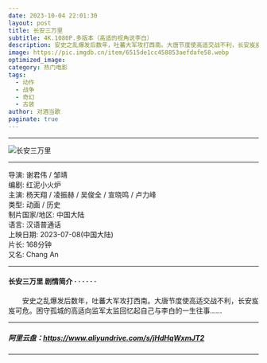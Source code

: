 ```yaml
---
date: 2023-10-04 22:01:30
layout: post
title: 长安三万里
subtitle: 4K.1080P.多版本（高适的视角说李白）
description: 安史之乱爆发后数年，吐蕃大军攻打西南。大唐节度使高适交战不利，长安岌岌可危。困守孤城的高适向监军太监回忆起自己与李白的一生往事...
image: https://pic.imgdb.cn/item/6515de1cc458853aefdafe58.webp
optimized_image: 
category: 热门电影
tags:
  - 动作
  - 战争
  - 奇幻
  - 古装
author: 对酒当歌
paginate: true
---
```


---

![长安三万里](https://pic.imgdb.cn/item/6515de2ec458853aefdb004d.webp)

---

导演: 谢君伟 / 邹靖  
编剧: 红泥小火炉  
主演: 杨天翔 / 凌振赫 / 吴俊全 / 宣晓鸣 / 卢力峰  
类型: 动画 / 历史  
制片国家/地区: 中国大陆  
语言: 汉语普通话  
上映日期: 2023-07-08(中国大陆)  
片长: 168分钟  
又名: Chang An  

---

#### 长安三万里 剧情简介 · · · · · ·

　　安史之乱爆发后数年，吐蕃大军攻打西南。大唐节度使高适交战不利，长安岌岌可危。困守孤城的高适向监军太监回忆起自己与李白的一生往事……

---

##### 阿里云盘：<https://www.aliyundrive.com/s/jHdHqWxmJT2>

---
